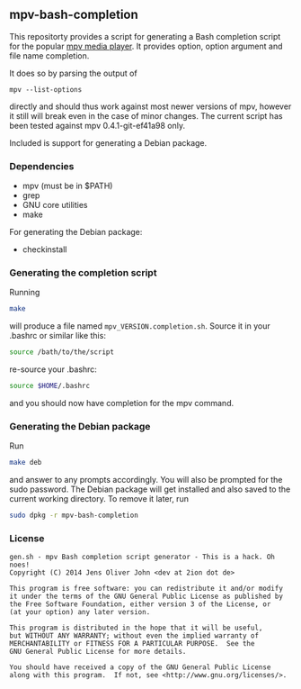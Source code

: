 ## mpv-bash-completion

This repositorty provides a script for generating a Bash completion
script for the popular [mpv media player](https://github.com/mpv-player/mpv).
It provides option, option argument and file name completion.

It does so by parsing the output of
```
mpv --list-options
```
directly and should thus work against most newer versions of mpv,
however it still will break even in the case of minor changes. The
current script has been tested against mpv 0.4.1-git-ef41a98 only.

Included is support for generating a Debian package.

### Dependencies

* mpv (must be in $PATH)
* grep
* GNU core utilities
* make

For generating the Debian package:

* checkinstall

### Generating the completion script

Running
```sh
make
```
will produce a file named <code>mpv\_VERSION.completion.sh</code>.
Source it in your .bashrc or similar like this:
```sh
source /bath/to/the/script
```
re-source your .bashrc:
```sh
source $HOME/.bashrc
```
and you should now have completion for the mpv command.

### Generating the Debian package

Run
```sh
make deb
```
and answer to any prompts accordingly. You will also be prompted for the
sudo password. The Debian package will get installed and also saved to
the current working directory. To remove it later, run
```sh
sudo dpkg -r mpv-bash-completion
```

### License

```
gen.sh - mpv Bash completion script generator - This is a hack. Oh noes!
Copyright (C) 2014 Jens Oliver John <dev at 2ion dot de>

This program is free software: you can redistribute it and/or modify
it under the terms of the GNU General Public License as published by
the Free Software Foundation, either version 3 of the License, or
(at your option) any later version.

This program is distributed in the hope that it will be useful,
but WITHOUT ANY WARRANTY; without even the implied warranty of
MERCHANTABILITY or FITNESS FOR A PARTICULAR PURPOSE.  See the
GNU General Public License for more details.

You should have received a copy of the GNU General Public License
along with this program.  If not, see <http://www.gnu.org/licenses/>.
```


